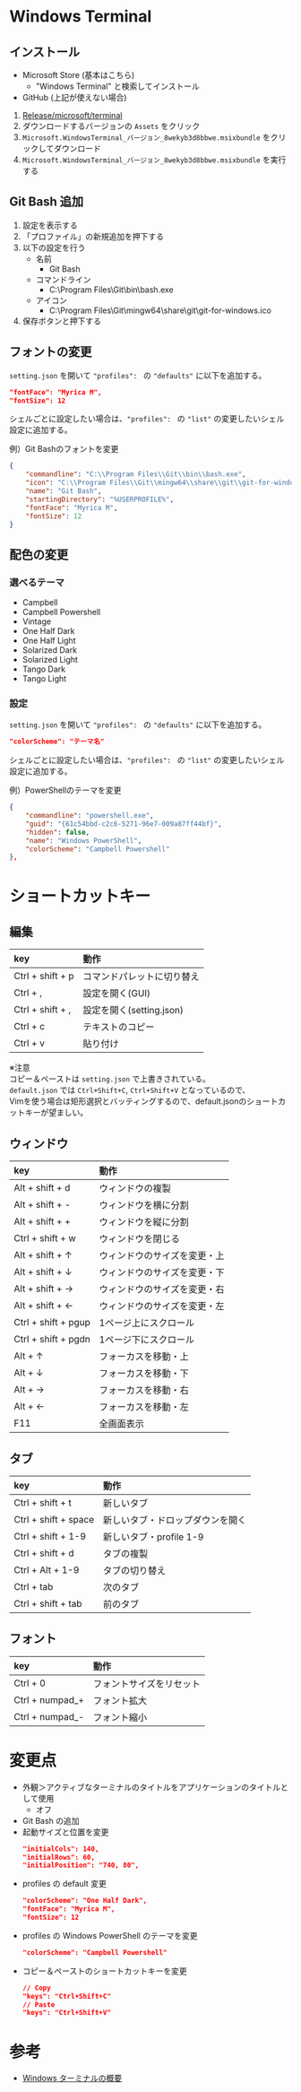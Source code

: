 # Windows Terminal

## インストール
- Microsoft Store (基本はこちら)
  - "Windows Terminal" と検索してインストール
- GitHub (上記が使えない場合)
 1. [Release/microsoft/terminal](https://github.com/microsoft/terminal/releases)
 1. ダウンロードするバージョンの `Assets` をクリック
 1. `Microsoft.WindowsTerminal_バージョン_8wekyb3d8bbwe.msixbundle` をクリックしてダウンロード
 1. `Microsoft.WindowsTerminal_バージョン_8wekyb3d8bbwe.msixbundle` を実行する

## Git Bash 追加
1. 設定を表示する
1. 「プロファイル」の新規追加を押下する
1. 以下の設定を行う
    - 名前
      - Git Bash
    - コマンドライン
      - C:\Program Files\Git\bin\bash.exe
    - アイコン
      - C:\Program Files\Git\mingw64\share\git\git-for-windows.ico
1. 保存ボタンと押下する

## フォントの変更
`setting.json` を開いて `"profiles": ` の `"defaults"` に以下を追加する。

```JSON
"fontFace": "Myrica M",
"fontSize": 12
```

シェルごとに設定したい場合は、`"profiles": ` の `"list"` の変更したいシェル設定に追加する。

例）Git Bashのフォントを変更
```JSON
{
    "commandline": "C:\\Program Files\\Git\\bin\\bash.exe",
    "icon": "C:\\Program Files\\Git\\mingw64\\share\\git\\git-for-windows.ico",
    "name": "Git Bash",
    "startingDirectory": "%USERPROFILE%",
    "fontFace": "Myrica M",
    "fontSize": 12
}
```

## 配色の変更
### 選べるテーマ
- Campbell
- Campbell Powershell
- Vintage
- One Half Dark
- One Half Light
- Solarized Dark
- Solarized Light
- Tango Dark
- Tango Light

### 設定
`setting.json` を開いて `"profiles": ` の `"defaults"` に以下を追加する。

```JSON
"colorScheme": "テーマ名"
```

シェルごとに設定したい場合は、`"profiles": ` の `"list"` の変更したいシェル設定に追加する。

例）PowerShellのテーマを変更
```JSON
{
    "commandline": "powershell.exe",
    "guid": "{61c54bbd-c2c6-5271-96e7-009a87ff44bf}",
    "hidden": false,
    "name": "Windows PowerShell",
    "colorScheme": "Campbell Powershell"
},
```

# ショートカットキー

## 編集
|key|動作|
|:--|:--|
|Ctrl + shift + p|コマンドパレットに切り替え|
|Ctrl + ,|設定を開く(GUI)|
|Ctrl + shift + ,|設定を開く(setting.json)|
|Ctrl + c|テキストのコピー|
|Ctrl + v|貼り付け|

※注意\
コピー＆ペーストは `setting.json` で上書きされている。\
`default.json` では `Ctrl+Shift+C`, `Ctrl+Shift+V` となっているので、\
Vimを使う場合は矩形選択とバッティングするので、default.jsonのショートカットキーが望ましい。

## ウィンドウ
|key|動作|
|:--|:--|
|Alt + shift + d|ウィンドウの複製|
|Alt + shift + -|ウィンドウを横に分割|
|Alt + shift + +|ウィンドウを縦に分割|
|Ctrl + shift + w|ウィンドウを閉じる|
|Alt + shift + ↑|ウィンドウのサイズを変更・上|
|Alt + shift + ↓|ウィンドウのサイズを変更・下|
|Alt + shift + →|ウィンドウのサイズを変更・右|
|Alt + shift + ←|ウィンドウのサイズを変更・左|
|Ctrl + shift + pgup|1ページ上にスクロール|
|Ctrl + shift + pgdn|1ページ下にスクロール|
|Alt + ↑|フォーカスを移動・上|
|Alt + ↓|フォーカスを移動・下|
|Alt + →|フォーカスを移動・右|
|Alt + ←|フォーカスを移動・左|
|F11|全画面表示|

## タブ
|key|動作|
|:--|:--|
|Ctrl + shift + t|新しいタブ|
|Ctrl + shift + space|新しいタブ・ドロップダウンを開く|
|Ctrl + shift + 1-9|新しいタブ・profile 1-9|
|Ctrl + shift + d|タブの複製|
|Ctrl + Alt + 1-9|タブの切り替え|
|Ctrl + tab|次のタブ|
|Ctrl + shift + tab|前のタブ|

## フォント
|key|動作|
|:--|:--|
|Ctrl + 0|フォントサイズをリセット|
|Ctrl + numpad_+|フォント拡大|
|Ctrl + numpad_-|フォント縮小|


# 変更点
- 外観＞アクティブなターミナルのタイトルをアプリケーションのタイトルとして使用
  - オフ
- Git Bash の追加
- 起動サイズと位置を変更
  ```JSON
  "initialCols": 140,
  "initialRows": 60,
  "initialPosition": "740, 80",
  ```
- profiles の default 変更 
  ```JSON
  "colorScheme": "One Half Dark",
  "fontFace": "Myrica M",
  "fontSize": 12
  ```
- profiles の Windows PowerShell のテーマを変更
  ```JSON
  "colorScheme": "Campbell Powershell"
  ```
- コピー＆ペーストのショートカットキーを変更
  ```JSON
  // Copy
  "keys": "Ctrl+Shift+C"
  // Paste
  "keys": "Ctrl+Shift+V"
  ```

# 参考
- [Windows ターミナルの概要](https://docs.microsoft.com/ja-jp/windows/terminal/)

